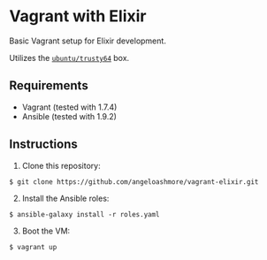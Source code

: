 # Vagrant with Elixir

Basic Vagrant setup for Elixir development.

Utilizes the [`ubuntu/trusty64`][0] box.

## Requirements

* Vagrant (tested with 1.7.4)
* Ansible (tested with 1.9.2)

## Instructions

1. Clone this repository:
  ~~~ shell
  $ git clone https://github.com/angeloashmore/vagrant-elixir.git
  ~~~

2. Install the Ansible roles:
  ~~~ shell
  $ ansible-galaxy install -r roles.yaml
  ~~~

3. Boot the VM:
  ~~~ shell
  $ vagrant up
  ~~~

[0]: https://atlas.hashicorp.com/ubuntu/boxes/trusty64
